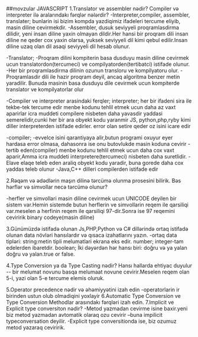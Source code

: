 ##movzular JAVASCRIPT 1.Translator ve assembler nədir? Compiler və interpreter ilə aralarındakı fərqlər nələrdir? -Interpreter,compiler, assembler, translater; bunlarin isi bizim kompda yazdiqimiz ifadeleri tercume eliyib, masin diline cevirmekdir. -Assembler, dusuk seviyyeli proqramlasdirma dilidir, yeni insan diline yaxin olmayan dildir.Her hansi bir proqram dili insan diline ne qeder cox yaxin olarsa, yuksek seviyyeli dil kimi qebul edilir.Insan diline uzaq olan dil asaqi seviyyeli dil hesab olunur.

-Translator; -Proqram dilini kompiterin basa dusduyu masin diline cevirmek ucun translatordon(tercumeci) ve compilyatorden(tertibatci) istifade olunur. -Her bir proqramlasdirma dilinin ozunun transloru ve kompilyatoru olur. -Proqramlasdir dili ile hazir proqram deyil, ancaq algoritma benzer metin yaradilir. Bunuda masinin basa dusduyu dile cevirmek ucun kompiterde translator ve kompilyatorlar olur

-Compiler ve interpreter arasindaki ferqler; interpreter; her bir ifadeni sira ile tekbe-tek tercume edir menbe kodunu tehlil etmek ucun daha az vaxt aparirlar icra muddeti compilere nisbeten daha yavasdir yaddasi semerelidir,cunki her bir ara obyekt kodu yaranmir JS, python,php,ryby kimi diller interpreterden istifade edirler. error olan setire qeder oz isini icare edir

-compiler; -evvelce isini qarantiyaya alir,butun programi oxuyur eyer hardasa error olmasa, dahasonra ise onu butovlukde masin
koduna cevirir -tertib eden(compiler) menbe kodunu tehlil etmek ucun daha cox vaxt aparir,Amma icra muddeti interpretere(tercumeci)
nisbeten daha suretlidir. -Elave elaqe teleb eden araliq obyekt kodu yaradir, buna gorede daha cox yaddas teleb olunur -Java,C++ dilleri compilerden istifade edir

2.Rəqəm və ədədlərin maşın dilinə tərcümə olunma prosesini bilirik. Bəs hərflər və simvollar necə tərcümə olunur?

-herfler ve simvollari masin diline cevirmek ucun UNICODE deyilen bir sistem var.Hemin sistemde butun herflerin ve simvollarin reqem ile qarsiliqi var.meselen a herfinin reqem ile qarsiliqi 97-dir.Sonra ise 97 reqemini ceviririk binary codeye(masin diline)

3.Günümüzdə istifadə olunan Js,PHP,Python və C# dillərində ortaq istifadə olunan data növləri hansılardır və qısaca izahatlarını yazın. -ortaq data tipləri: string:metin tipli melumatlari ekrana eks edir. number; integer-tam edelerden ibaretdir. boolean; İki dəyərdən hər hansı biri: doğru və ya yalan doğru və yalan.true or false.

4.Type Conversion ya da Type Casting nədir? Hansı hallarda ehtiyac duyulur -- bir melumat novunu basqa melumaat novune cevirir.Meselen reqem olan 5-i, yazi olan 5-e tercume elemis oluruk.

5.Operator precedence nədir və əhəmiyyətini izah edin -operatorlarin ir birinden ustun olub olmadiqini yoxlayir 6.Automatic Type Conversion ve Type Conversion Methodlar arasındakı fərqləri izah edin. 7.Implicit ve Explicit type conversiton nədir? -Metod yazmadan cevirme isine baxir.yeni biz metod yazmadan avtomatik olaraq ozu cevirir –buna impilicit typeconversation deyilir. -Explicit type conversitionda ise, biz ozumuz metod yazaraq ceviririk.